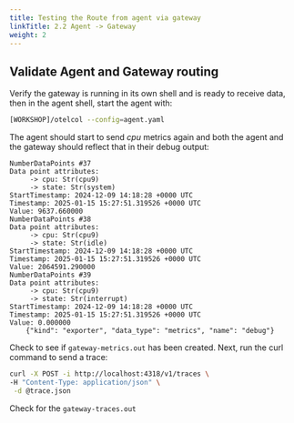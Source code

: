 ```yaml
---
title: Testing the Route from agent via gateway
linkTitle: 2.2 Agent -> Gateway
weight: 2
---
```


## Validate Agent and Gateway routing

Verify the gateway is running in its own shell and is ready to receive data, then in the agent shell, start the agent with:

```bash
[WORKSHOP]/otelcol --config=agent.yaml
```

The agent should start to send *cpu* metrics again and both the agent and the gateway should reflect that in their debug output:

```text
NumberDataPoints #37
Data point attributes:
     -> cpu: Str(cpu9)
     -> state: Str(system)
StartTimestamp: 2024-12-09 14:18:28 +0000 UTC
Timestamp: 2025-01-15 15:27:51.319526 +0000 UTC
Value: 9637.660000
NumberDataPoints #38
Data point attributes:
     -> cpu: Str(cpu9)
     -> state: Str(idle)
StartTimestamp: 2024-12-09 14:18:28 +0000 UTC
Timestamp: 2025-01-15 15:27:51.319526 +0000 UTC
Value: 2064591.290000
NumberDataPoints #39
Data point attributes:
     -> cpu: Str(cpu9)
     -> state: Str(interrupt)
StartTimestamp: 2024-12-09 14:18:28 +0000 UTC
Timestamp: 2025-01-15 15:27:51.319526 +0000 UTC
Value: 0.000000
    {"kind": "exporter", "data_type": "metrics", "name": "debug"}
```

Check to see if `gateway-metrics.out` has been created. Next, run the curl command to send a trace:

```sh
curl -X POST -i http://localhost:4318/v1/traces \
-H "Content-Type: application/json" \
 -d @trace.json 
```

Check for the `gateway-traces.out`
